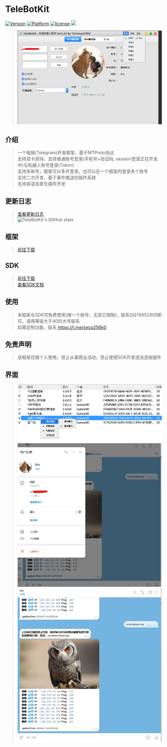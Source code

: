 # TeleBotKit
[![Version](https://img.shields.io/badge/%e7%89%88%e6%9c%ac-latest-brightgreen.svg)](https://github.com/TeleBotKit/TeleBotKit/releases)
[![Platform](https://img.shields.io/badge/%e5%b9%b3%e5%8f%b0-%20Windows%20-brightgreen.svg)](https://github.com/TeleBotKit/TeleBotKit)
[![license](https://img.shields.io/badge/%e6%8e%88%e6%9d%83-%20%e5%85%8d%e8%b4%b9%20%7c%20%e4%bb%98%e8%b4%b9%20-brightgreen.svg?style=flat)](https://github.com/TeleBotKit/TeleBotKit)
![](https://komarev.com/ghpvc/?username=TeleBotKit&style=flat)


> ![界面](src/1.png) 
## 介绍
> 一个电报(Telegram)开发框架，基于MTProto协议  
> 支持双卡双待，支持普通账号登录(手机号+验证码, session登录正在开发中)与机器人账号登录(Token)   
> 支持多账号，框架可以多开登录，也可以在一个框架内登录多个账号    
> 支持二次开发，基于事件推送的插件系统    
> 支持易语言原生插件开发  
>   

## 更新日志
> [查看更新日志](/changelog.md)  
> ![TeleBotKit's GitHub stats](https://github-readme-stats.vercel.app/api?username=TeleBotKit)  

## 框架
> [前往下载](https://github.com/TeleBotKit/TeleBotKit/releases/latest)  

## SDK
> [前往下载](https://github.com/TeleBotKit/TeleBotKit/releases/tag/TeleBotKit-SDK)  
> [查看SDK文档](/SDK-DOC.md)  

## 使用
> 本框架与SDK可免费使用(限一个账号，无其它限制)，联系QQ78852405即可，请用等级大于40的大号联系    
> 如需定制功能，联系 https://t.me/secp256k0  
> 
> 

## 免责声明
> 该框架仅限个人使用，禁止从事商业活动，禁止使用SDK开发违法违规插件  
> 


## 界面
> ![插件](src/2.png)  
> ![插件](src/3.png)  
> ![插件](src/4.png)  